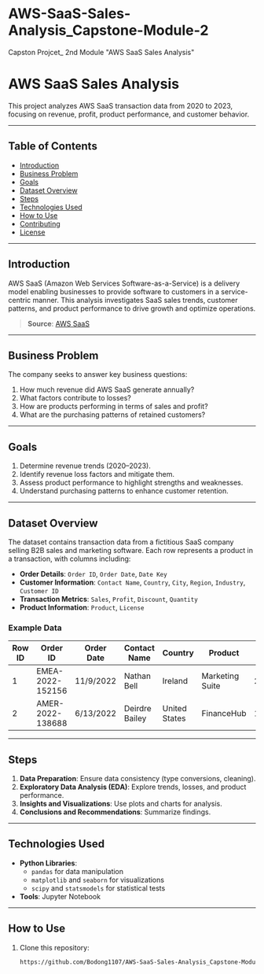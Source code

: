 # AWS-SaaS-Sales-Analysis_Capstone-Module-2
Capston Projcet_ 2nd Module "AWS SaaS Sales Analysis"

# AWS SaaS Sales Analysis

This project analyzes AWS SaaS transaction data from 2020 to 2023, focusing on revenue, profit, product performance, and customer behavior.

---

## Table of Contents
- [Introduction](#introduction)
- [Business Problem](#business-problem)
- [Goals](#goals)
- [Dataset Overview](#dataset-overview)
- [Steps](#steps)
- [Technologies Used](#technologies-used)
- [How to Use](#how-to-use)
- [Contributing](#contributing)
- [License](#license)

---

## Introduction

AWS SaaS (Amazon Web Services Software-as-a-Service) is a delivery model enabling businesses to provide software to customers in a service-centric manner. This analysis investigates SaaS sales trends, customer patterns, and product performance to drive growth and optimize operations.

> **Source**: [AWS SaaS](https://aws.amazon.com/saas/)

---

## Business Problem

The company seeks to answer key business questions:
1. How much revenue did AWS SaaS generate annually?
2. What factors contribute to losses?
3. How are products performing in terms of sales and profit?
4. What are the purchasing patterns of retained customers?

---

## Goals

1. Determine revenue trends (2020–2023).
2. Identify revenue loss factors and mitigate them.
3. Assess product performance to highlight strengths and weaknesses.
4. Understand purchasing patterns to enhance customer retention.

---

## Dataset Overview

The dataset contains transaction data from a fictitious SaaS company selling B2B sales and marketing software. Each row represents a product in a transaction, with columns including:

- **Order Details**: `Order ID`, `Order Date`, `Date Key`
- **Customer Information**: `Contact Name`, `Country`, `City`, `Region`, `Industry`, `Customer ID`
- **Transaction Metrics**: `Sales`, `Profit`, `Discount`, `Quantity`
- **Product Information**: `Product`, `License`

### Example Data
| Row ID | Order ID          | Order Date | Contact Name  | Country       | Product           | Sales   | Profit |
|--------|-------------------|------------|---------------|---------------|-------------------|---------|--------|
| 1      | EMEA-2022-152156  | 11/9/2022  | Nathan Bell   | Ireland       | Marketing Suite   | 261.96  | 41.91  |
| 2      | AMER-2022-138688  | 6/13/2022  | Deirdre Bailey| United States | FinanceHub        | 14.62   | 6.87   |

---

## Steps

1. **Data Preparation**: Ensure data consistency (type conversions, cleaning).
2. **Exploratory Data Analysis (EDA)**: Explore trends, losses, and product performance.
3. **Insights and Visualizations**: Use plots and charts for analysis.
4. **Conclusions and Recommendations**: Summarize findings.

---

## Technologies Used

- **Python Libraries**:
  - `pandas` for data manipulation
  - `matplotlib` and `seaborn` for visualizations
  - `scipy` and `statsmodels` for statistical tests
- **Tools**: Jupyter Notebook

---

## How to Use

1. Clone this repository:
   ```bash
   https://github.com/Bodong1107/AWS-SaaS-Sales-Analysis_Capstone-Module-2
